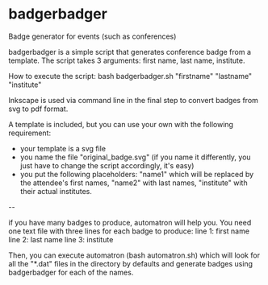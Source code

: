 # badgerbadger
Badge generator for events (such as conferences)

badgerbadger is a simple script that generates conference badge
from a template. The script takes 3 arguments: first name, last
name, institute.

How to execute the script:
bash badgerbadger.sh "firstname" "lastname" "institute"

Inkscape is used via command line in the final step to convert
badges from svg to pdf format.

A template is included, but you can use your own with the following requirement:
- your template is a svg file
- you name the file "original_badge.svg" (if you name it differently, you
just have to change the script accordingly, it's easy)
- you put the following placeholders: "name1" which will be replaced by the
attendee's first names, "name2" with last names, "institute" with their actual institutes.

--

if you have many badges to produce, automatron will help you.
You need one text file with three lines for each badge to produce:
line 1: first name
line 2: last name
line 3: institute

Then, you can execute automatron (bash automatron.sh) which will look
for all the "*.dat" files in the directory by defaults and generate
badges using badgerbadger for each of the names.
